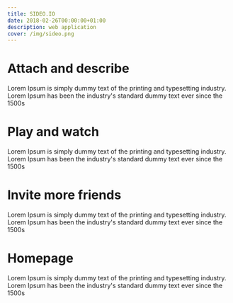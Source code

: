 ```yaml
---
title: SIDEO.IO
date: 2018-02-26T00:00:00+01:00
description: web application
cover: /img/sideo.png
---
```

# Attach and describe

Lorem Ipsum is simply dummy text of the printing and typesetting industry. Lorem Ipsum has been the industry's standard dummy text ever since the 1500s

# Play and watch

Lorem Ipsum is simply dummy text of the printing and typesetting industry. Lorem Ipsum has been the industry's standard dummy text ever since the 1500s

# Invite more friends

Lorem Ipsum is simply dummy text of the printing and typesetting industry. Lorem Ipsum has been the industry's standard dummy text ever since the 1500s

# Homepage

Lorem Ipsum is simply dummy text of the printing and typesetting industry. Lorem Ipsum has been the industry's standard dummy text ever since the 1500s

